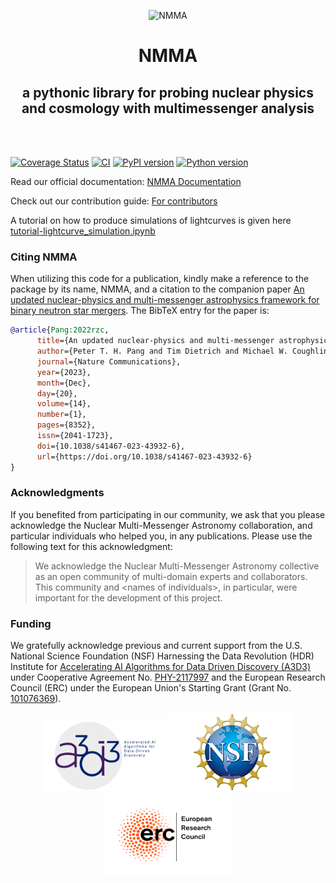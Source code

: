 <p align="center">
    <picture>
      <source media="(prefers-color-scheme: dark)" width="600px" height="300px" srcset="https://github.com/nuclear-multimessenger-astronomy/nmma/blob/main/doc/images/dark-logo.svg">
      <source media="(prefers-color-scheme: light)" width="600px" height="300px" srcset="https://github.com/nuclear-multimessenger-astronomy/nmma/blob/main/doc/images/light-logo.svg">
      <img alt="NMMA">
    </picture>
</p>


<div align="center">
   <h1>NMMA</h1>
   <h2>a pythonic library for probing nuclear physics and cosmology with multimessenger analysis</h2>
   <br/><br/>
</div>


[![Coverage Status](https://coveralls.io/repos/github/nuclear-multimessenger-astronomy/nmma/badge.svg?branch=main)](https://coveralls.io/github/nuclear-multimessenger-astronomy/nmma?branch=main)
[![CI](https://github.com/nuclear-multimessenger-astronomy/nmma/actions/workflows/continous_integration.yml/badge.svg)](https://github.com/nuclear-multimessenger-astronomy/nmma/actions/workflows/continous_integration.yml)
[![PyPI version](https://badge.fury.io/py/nmma.svg)](https://badge.fury.io/py/nmma)
[![Python version](https://img.shields.io/pypi/pyversions/nmma.svg)](https://badge.fury.io/py/nmma)


Read our official documentation: [NMMA Documentation](https://nuclear-multimessenger-astronomy.github.io/nmma/)

Check out our contribution guide: [For contributors](https://nuclear-multimessenger-astronomy.github.io/nmma/contributing.html)


A tutorial on how to produce simulations of lightcurves is given here [tutorial-lightcurve_simulation.ipynb](https://github.com/nuclear-multimessenger-astronomy/nmma/blob/main/tutorials/tutorial-lightcurve_simulation.ipynb)


### Citing NMMA

When utilizing this code for a publication, kindly make a reference to the package by its name, NMMA, and a citation to the companion paper [An updated nuclear-physics and multi-messenger astrophysics framework for binary neutron star mergers](https://www.nature.com/articles/s41467-023-43932-6). The BibTeX entry for the paper is:
```bibtex
@article{Pang:2022rzc,
      title={An updated nuclear-physics and multi-messenger astrophysics framework for binary neutron star mergers},
      author={Peter T. H. Pang and Tim Dietrich and Michael W. Coughlin and Mattia Bulla and Ingo Tews and Mouza Almualla and Tyler Barna and Weizmann Kiendrebeogo and Nina Kunert and Gargi Mansingh and Brandon Reed and Niharika Sravan and Andrew Toivonen and Sarah Antier and Robert O. VandenBerg and Jack Heinzel and Vsevolod Nedora and Pouyan Salehi and Ritwik Sharma and Rahul Somasundaram and Chris Van Den Broeck},
      journal={Nature Communications},
      year={2023},
      month={Dec},
      day={20},
      volume={14},
      number={1},
      pages={8352},
      issn={2041-1723},
      doi={10.1038/s41467-023-43932-6},
      url={https://doi.org/10.1038/s41467-023-43932-6}
}
```

### Acknowledgments
If you benefited from participating in our community, we ask that you please acknowledge the Nuclear Multi-Messenger Astronomy collaboration, and particular individuals who helped you, in any publications.
Please use the following text for this acknowledgment:
  > We acknowledge the Nuclear Multi-Messenger Astronomy collective as an open community of multi-domain experts and collaborators. This community and \<names of individuals\>, in particular, were important for the development of this project.

### Funding
We gratefully acknowledge previous and current support from the U.S. National Science Foundation (NSF) Harnessing the Data Revolution (HDR) Institute for <a href="https://a3d3.ai">Accelerating AI Algorithms for Data Driven Discovery (A3D3)</a> under Cooperative Agreement No. <a href="https://www.nsf.gov/awardsearch/showAward?AWD_ID=2117997">PHY-2117997</a> and the European Research Council (ERC) under the European Union's Starting Grant (Grant No. <a href="https://doi.org/10.3030/101076369">101076369</a>).

<p align="center">
<img src="https://github.com/nuclear-multimessenger-astronomy/nmma/blob/main/assets/a3d3.png" alt="A3D3" width="200"/>
<img src="https://github.com/nuclear-multimessenger-astronomy/nmma/blob/main/assets/nsf.png" alt="NSF" width="200"/>
<img src="https://github.com/nuclear-multimessenger-astronomy/nmma/blob/main/assets/erc.png" alt="ERC" width="200"/>

